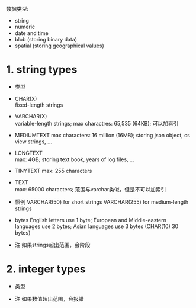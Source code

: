 数据类型:
- string
- numeric
- date and time
- blob (storing binary data)
- spatial (storing geographical values)

# 1. string types

- 类型
 - CHAR(X)  
    fixed-length strings
 - VARCHAR(X)  
    variable-length strings;
    max charactres: 65,535 (64KB);
    可以加索引
 - MEDIUMTEXT
    max characters: 16 million (16MB); 
    storing json object, cs view strings, ...
 - LONGTEXT  
    max: 4GB; 
    storing text book, years of log files, ...

 - TINYTEXT 
    max: 255 characters
 - TEXT  
    max: 65000 characters;
    范围与varchar类似，但是不可以加索引

- 惯例
VARCHAR(50)  for short strings
VARCHAR(255)  for medium-length strings

- bytes
English letters use 1 byte;
European and Middle-eastern languages use 2 bytes;
Asian languages use 3 bytes (CHAR(10)  30 bytes)

- 注
如果strings超出范围，会阶段

# 2. integer types

- 类型



- 注
如果数值超出范围，会报错















